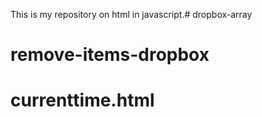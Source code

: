 This is my repository on html in javascript.# dropbox-array
# remove-items-dropbox
# currenttime.html
